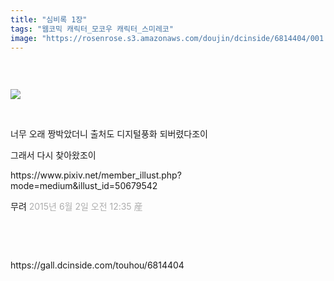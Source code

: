 ```yaml
---
title: "심비록 1장"
tags: "웹코믹 캐릭터_모코우 캐릭터_스미레코"
image: "https://rosenrose.s3.amazonaws.com/doujin/dcinside/6814404/001.jpg"
---
```

<div class="article">
<div style="overflow:hidden;">
<p><br/></p><p style="text-align: left;"><img src="{{ site.imgserver1 }}/dcinside/6814404/001.jpg"/></p><p style="text-align: left;"><br/></p><p style="text-align: left;">너무 오래 짱박았더니 출처도 디지털풍화 되버렸다조이</p><p>그래서 다시 찾아왔조이<br/></p><p>https://www.pixiv.net/member_illust.php?mode=medium&amp;illust_id=50679542<br/></p><p>무려 <span style="color: rgb(173, 173, 173); font-family: system-ui, -apple-system, ">2015년 6월 2일 오전 12:35 産</span></p><p><br/></p> </div></div>
<br/>
<p id="refer">https://gall.dcinside.com/touhou/6814404</p>
<br/>


